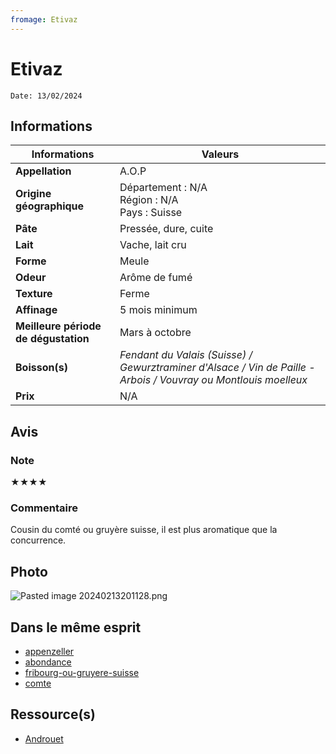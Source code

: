 ```yaml
---
fromage: Etivaz
---
```

# Etivaz
```
Date: 13/02/2024
```
## Informations

| Informations | Valeurs |
| ---- | ---- |
| **Appellation** | A.O.P |
| **Origine géographique** | Département : N/A<br>Région : N/A<br>Pays : Suisse   |
| **Pâte** | Pressée, dure, cuite |
| **Lait** | Vache, lait cru |
| **Forme** | Meule |
| **Odeur** | Arôme de fumé |
| **Texture** | Ferme |
| **Affinage** | 5 mois minimum |
| **Meilleure période de dégustation** | Mars à octobre |
| **Boisson(s)** | *Fendant du Valais (Suisse) / Gewurztraminer d'Alsace / Vin de Paille - Arbois / Vouvray ou Montlouis moelleux* |
| **Prix** | N/A |

## Avis
### Note
★★★★
### Commentaire
Cousin du comté ou gruyère suisse, il est plus aromatique que la concurrence.

## Photo
![Pasted image 20240213201128.png](./M%C3%A9dias/Pasted%20image%2020240213201128.png)

## Dans le même esprit
* [appenzeller](./appenzeller.md)
* [abondance](./abondance.md)
* [fribourg-ou-gruyere-suisse](./fribourg-ou-gruyere-suisse.md)
* [comte](./comte.md)

## Ressource(s)
* [Androuet](https://androuet.com/Etivaz-705.html)
